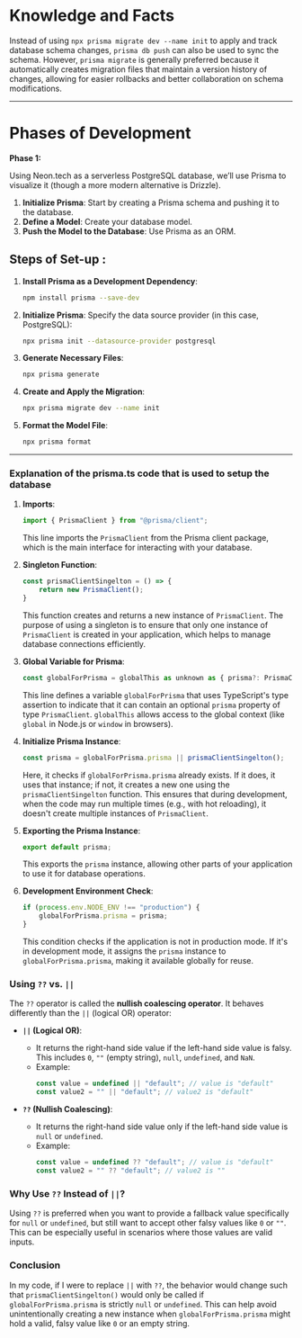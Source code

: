 # Knowledge and Facts

Instead of using `npx prisma migrate dev --name init` to apply and track database schema changes, `prisma db push` can also be used to sync the schema. However, `prisma migrate` is generally preferred because it automatically creates migration files that maintain a version history of changes, allowing for easier rollbacks and better collaboration on schema modifications.

-------------------------------------------------------------------------------------------------------------------------------------------------------------------------------------

# Phases of Development

**Phase 1:**

Using Neon.tech as a serverless PostgreSQL database, we’ll use Prisma to visualize it (though a more modern alternative is Drizzle).

1. **Initialize Prisma**: Start by creating a Prisma schema and pushing it to the database.
2. **Define a Model**: Create your database model.
3. **Push the Model to the Database**: Use Prisma as an ORM.

## Steps of Set-up :

   1. **Install Prisma as a Development Dependency**:
      ```bash
      npm install prisma --save-dev
      ```

   2. **Initialize Prisma**: Specify the data source provider (in this case, PostgreSQL):
      ```bash
      npx prisma init --datasource-provider postgresql
      ```

   3. **Generate Necessary Files**:
      ```bash
      npx prisma generate
      ```

   4. **Create and Apply the Migration**:
      ```bash
      npx prisma migrate dev --name init
      ```

   5. **Format the Model File**:
      ```bash
      npx prisma format
      ```

-------------------------------------------------------------------------------------------------------------------------------------------------------------------------------------

### Explanation of the prisma.ts code that is used to setup the database 

1. **Imports**:
   ```javascript
   import { PrismaClient } from "@prisma/client";
   ```
   This line imports the `PrismaClient` from the Prisma client package, which is the main interface for interacting with your database.

2. **Singleton Function**:
   ```javascript
   const prismaClientSingelton = () => {
       return new PrismaClient();
   }
   ```
   This function creates and returns a new instance of `PrismaClient`. The purpose of using a singleton is to ensure that only one instance of `PrismaClient` is created in your application, which helps to manage database connections efficiently.

3. **Global Variable for Prisma**:
   ```javascript
   const globalForPrisma = globalThis as unknown as { prisma?: PrismaClient };
   ```
   This line defines a variable `globalForPrisma` that uses TypeScript's type assertion to indicate that it can contain an optional `prisma` property of type `PrismaClient`. `globalThis` allows access to the global context (like `global` in Node.js or `window` in browsers).

4. **Initialize Prisma Instance**:
   ```javascript
   const prisma = globalForPrisma.prisma || prismaClientSingelton();
   ```
   Here, it checks if `globalForPrisma.prisma` already exists. If it does, it uses that instance; if not, it creates a new one using the `prismaClientSingelton` function. This ensures that during development, when the code may run multiple times (e.g., with hot reloading), it doesn't create multiple instances of `PrismaClient`.

5. **Exporting the Prisma Instance**:
   ```javascript
   export default prisma;
   ```
   This exports the `prisma` instance, allowing other parts of your application to use it for database operations.

6. **Development Environment Check**:
   ```javascript
   if (process.env.NODE_ENV !== "production") {
       globalForPrisma.prisma = prisma;
   }
   ```
   This condition checks if the application is not in production mode. If it's in development mode, it assigns the `prisma` instance to `globalForPrisma.prisma`, making it available globally for reuse.

### Using `??` vs. `||`

The `??` operator is called the **nullish coalescing operator**. It behaves differently than the `||` (logical OR) operator:

- **`||` (Logical OR)**: 
  - It returns the right-hand side value if the left-hand side value is falsy. This includes `0`, `""` (empty string), `null`, `undefined`, and `NaN`.
  - Example:
    ```javascript
    const value = undefined || "default"; // value is "default"
    const value2 = "" || "default"; // value2 is "default"
    ```

- **`??` (Nullish Coalescing)**:
  - It returns the right-hand side value only if the left-hand side value is `null` or `undefined`.
  - Example:
    ```javascript
    const value = undefined ?? "default"; // value is "default"
    const value2 = "" ?? "default"; // value2 is ""
    ```
  
### Why Use `??` Instead of `||`?

Using `??` is preferred when you want to provide a fallback value specifically for `null` or `undefined`, but still want to accept other falsy values like `0` or `""`. This can be especially useful in scenarios where those values are valid inputs.

### Conclusion

In my code, if I were to replace `||` with `??`, the behavior would change such that `prismaClientSingelton()` would only be called if `globalForPrisma.prisma` is strictly `null` or `undefined`. This can help avoid unintentionally creating a new instance when `globalForPrisma.prisma` might hold a valid, falsy value like `0` or an empty string.
